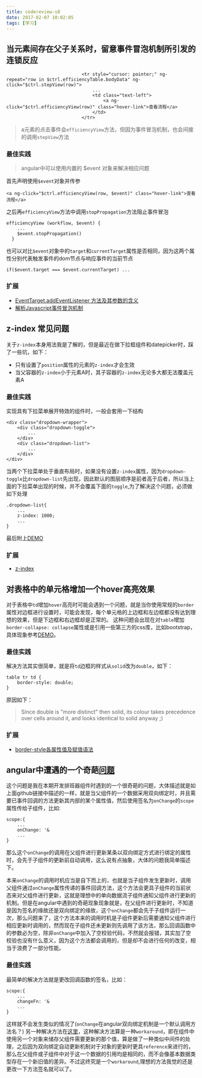 ```yaml
---
title: codereview-s8
date: 2017-02-07 10:02:05
tags: [学习]
---
```

## 当元素间存在父子关系时，留意事件冒泡机制所引发的连锁反应
```
                            <tr style="cursor: pointer;" ng-repeat="row in $ctrl.efficiencyTable.bodyData" ng-click="$ctrl.stepView(row)">
                                ...
                                <td class="text-left">
                                    <a ng-click="$ctrl.efficiencyView(row)" class="hover-link">查看流程</a>
                                </td>
                            </tr>
```
> a元素的点击事件会``efficiencyView``方法，但因为事件冒泡机制，也会间接的调用``stepView``方法

### 最佳实践
> angular中可以使用内置的 $event 对象来解决相应问题

首先声明使用``$event``对象并传参
```
<a ng-click="$ctrl.efficiencyView(row, $event)" class="hover-link">查看流程</a>
```
之后再``efficiencyView``方法中调用``stopPropagation``方法阻止事件冒泡
```
efficiencyView (workflow, $event) {
    ...
    $event.stopPropagation()
  }
```
也可以对比``$event``对象中的``target``和``currentTarget``属性是否相同，因为这两个属性分别代表触发事件的dom节点与响应事件的当前节点
```
if($event.target === $event.currentTarget) ...
```

### 扩展
* [EventTarget.addEventListener 方法及其参数的含义](https://developer.mozilla.org/zh-CN/docs/Web/API/EventTarget/addEventListener)
* [解析Javascript事件冒泡机制](http://blog.csdn.net/luanlouis/article/details/23927347)

## z-index 常见问题
关于``z-index``本身用法我是了解的，但是最近在做下拉框组件和datepicker时，踩了一些坑，如下：

* 只有设置了``position``属性的元素的``z-index``才会生效
* 当父容器的``z-index``小于元素A时，其子容器的``z-index``无论多大都无法覆盖元素A

### 最佳实践
实现具有下拉菜单展开特效的组件时，一般会套用一下结构
```
<div class="dropdown-wrapper">
    <div class="dropdown-toggle">
        ...
    </div>
    <div class="dropdown-list">
        ...
    </div>
</div>
```
当两个下拉菜单处于垂直布局时，如果没有设置``z-index``属性，因为``dropdown-toggle``比``dropdown-list``先出现，因此默认的图层顺序是前者高于后者，所以当上面的下拉菜单出现的时候，并不会覆盖下面的``toggle``,为了解决这个问题，必须做如下处理
```
.dropdown-list{
    ...
    z-index: 1000;
    ...
}
```
最后附上[DEMO](https://jsbin.com/suyojovino/edit?html,css,output)

### 扩展
* [z-index](https://css-tricks.com/almanac/properties/z/z-index/)

## 对表格中的单元格增加一个hover高亮效果
对于表格中``td``增加``hover``高亮时可能会遇到一个问题，就是当你使用常规的``border``属性对边框进行设置时，可能会发现，每个单元格的上边框和左边框都没有达到理想的效果，但是下边框和右边框却是正常的。
这种问题会出现在对``table``增加``border-collapse: collapse``属性或是引用一些第三方的css库，比如bootstrap，具体现象参考[DEMO](https://jsbin.com/hivukumosu/edit?html,css,output)。

### 最佳实践
解决方法其实很简单，就是将``td``边框的样式从``solid``改为``double``，如下：
```
table tr td {
    border-style: double;
}
```
原因如下：
> Since double is "more distinct" then solid, its colour takes precedence over cells around it, and looks identical to solid anyway ;)

### 扩展
* [border-style各属性值及赋值语法](https://developer.mozilla.org/zh-CN/docs/Web/CSS/border-style)

## angular中遭遇的一个奇葩[问题](https://github.com/angular/angular.js/issues/4558)
这个问题是我在本期开发排班器组件时遇到的一个很奇葩的问题，大体描述就是如上面github链接中描述的一样，就是当父组件的一个数据采用双向绑定时，并且需要已事件回调的方法更新其内部的某个属性值，然后使用签名为``onChange``的``scope``属性传给子组件，比如:
```
scope:{
    ...
    onChange: '&
    ...
}
```
那么这个``onChange``的调用在父组件进行更新某条以双向绑定方式进行绑定的属性时，会先于子组件的更新前自动调用，这么说有点抽象，大体的问题我简单描述下。

本来``onChange``的调用时机应当是自下而上的，也就是当子组件发生更新时，调用父组件通过``onChange``属性传递的事件回调方法，这个方法会更具子组件的当前状态来对父组件进行更新，这就是理想中的单向数据流子组件通知父组件进行更新的机制。但是在angular中遇到的奇葩现象现象就是，在父组件进行更新时，不知道是因为签名的缘故还是双向绑定的缘故，这个``onChange``都会先于子组件运行一次，那么问题来了，这个方法本来的调用时机是子组件更新后需要通知父组件进行相应更新时调用的，然而现在子组件还未更新则先调用了该方法，那么回调函数中的参数必为空，除非``onChange``中加入了空校验代码，不然就会报错，其实加了空校验也没有什么意义，因为这个方法都会调用的，但是却不会进行任何的改变，相当于浪费了一部分性能。

### 最佳实践
最简单的解决方法就是更改回调函数的签名，比如：
```
scope:{
    ...
    changeFn: '&
    ...
}
```
这样就不会发生类似的情况了(``onChange``在angular双向绑定机制是一个默认调用方法名？)
另一种解决方法在[这里](http://plnkr.co/edit/fs7S6yX1a5aeo1Ese522?p=preview)，这种解决方法算是一种``workaround``，即在组件中使用另一个对象来储存父组件需要更新的那个值，算是做了一种类似中间件的处理，之后因为双向绑定自动更新机制对于对象的更新时更具``reference``来进行的，那么在父组件或子组件中对于这一个数据的引用均是相同的，而不会像基本数据类型存在一个新旧值的差异。不过这终究是一个``workaround``,理想的方法我觉的还是更改一下方法签名就可以了。